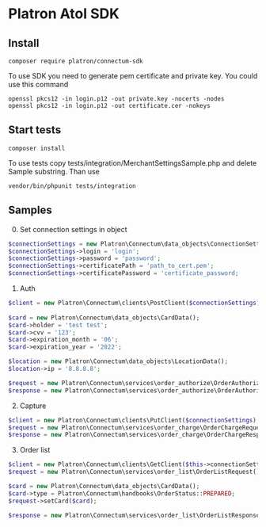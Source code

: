 Platron Atol SDK
===============
## Install
<pre><code>composer require platron/connectum-sdk</pre></code>

To use SDK you need to generate pem certificate and private key. You could use this command
```
openssl pkcs12 -in login.p12 -out private.key -nocerts -nodes
openssl pkcs12 -in login.p12 -out certificate.cer -nokeys
```

## Start tests
```
composer install
```

To use tests copy tests/integration/MerchantSettingsSample.php and delete Sample substring. Than use
```
vendor/bin/phpunit tests/integration
```

## Samples

0. Set connection settings in object

```php
$connectionSettings = new Platron\Connectum\data_objects\ConnectionSettingsData();
$connectionSettings->login = 'login';
$connectionSettings->password = 'password';
$connectionSettings->certificatePath = 'path_to_cert.pem';
$connectionSettings->certificatePassword = 'certificate_password;
```

1. Auth

```php
$client = new Platron\Connectum\clients\PostClient($connectionSettings);
        
$card = new Platron\Connectum\data_objects\CardData();
$card->holder = 'test test';
$card->cvv = '123';
$card->expiration_month = '06';
$card->expiration_year = '2022';

$location = new Platron\Connectum\data_objects\LocationData();
$location->ip = '8.8.8.8';

$request = new Platron\Connectum\services\order_authorize\OrderAuthorizeRequest(10, 'RUB', '4111111111111111', $card, $location);
$response = new Platron\Connectum\services\order_authorize\OrderAuthorizeResponse($client->sendRequest($request));
```

2. Capture
```php
$client = new Platron\Connectum\clients\PutClient($connectionSettings);
$request = new Platron\Connectum\services\order_charge\OrderChargeRequest(111, 10.00);
$response = new Platron\Connectum\services\order_charge\OrderChargeResponse($client->sendRequest($request));
```

3. Order list
```php
$client = new Platron\Connectum\clients\GetClient($this->connectionSettings);
$request = new Platron\Connectum\services\order_list\OrderListRequest();

$card = new Platron\Connectum\data_objects\CardData();
$card->type = Platron\Connectum\handbooks\OrderStatus::PREPARED;
$request->setCard($card);

$response = new Platron\Connectum\services\order_list\OrderListResponse($client->sendRequest($request));
```